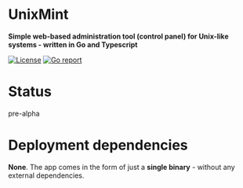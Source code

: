 # UnixMint
**Simple web-based administration tool (control panel) for Unix-like systems - written in Go and Typescript**  
  
[![License](https://img.shields.io/github/license/evdnx/unixmint)](https://github.com/evdnx/unixmint/blob/main/LICENSE)
[![Go report](https://goreportcard.com/badge/github.com/evdnx/unixmint)](https://goreportcard.com/report/github.com/evdnx/unixmint)

# Status
pre-alpha

# Deployment dependencies
**None**. The app comes in the form of just a **single binary** - without any external dependencies.

